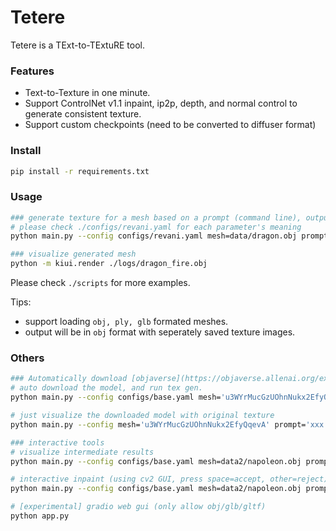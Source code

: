 # Tetere

Tetere is a TExt-to-TExtuRE tool.

### Features
* Text-to-Texture in one minute.
* Support ControlNet v1.1 inpaint, ip2p, depth, and normal control to generate consistent texture.
* Support custom checkpoints (need to be converted to diffuser format)

### Install
```bash
pip install -r requirements.txt
```

### Usage
```bash
### generate texture for a mesh based on a prompt (command line), output will be saved to ./logs
# please check ./configs/revani.yaml for each parameter's meaning
python main.py --config configs/revani.yaml mesh=data/dragon.obj prompt="a red pet dragon with fire patterns" save_path=dragon_fire.obj text_dir=True 

### visualize generated mesh
python -m kiui.render ./logs/dragon_fire.obj
```

Please check `./scripts` for more examples.

Tips:
* support loading `obj, ply, glb` formated meshes.
* output will be in `obj` format with seperately saved texture images.


### Others

```bash
### Automatically download [objaverse](https://objaverse.allenai.org/explore) model by uid:
# auto download the model, and run tex gen.
python main.py --config configs/base.yaml mesh='u3WYrMucGzUOhnNukx2EfyQqevA' prompt="a photo of game controller" save_path=controller.obj

# just visualize the downloaded model with original texture
python main.py --config mesh='u3WYrMucGzUOhnNukx2EfyQqevA' prompt='xxx' gui=True

### interactive tools
# visualize intermediate results
python main.py --config configs/base.yaml mesh=data2/napoleon.obj prompt="a photo of napoleon" save_path=napoleon.obj text_dir=True vis=True

# interactive inpaint (using cv2 GUI, press space=accept, other=reject)
python main.py --config configs/base.yaml mesh=data2/napoleon.obj prompt="a photo of napoleon" save_path=napoleon.obj text_dir=True interactive=True

# [experimental] gradio web gui (only allow obj/glb/gltf)
python app.py
```